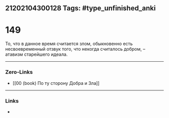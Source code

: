 21202104300128
Tags: #type_unfinished_anki 
---
# 149

То, что в данное время считается злом, обыкновенно есть несвоевременный отзвук того, что некогда считалось добром, – атавизм старейшего идеала.

---
### Zero-Links
- [[00 (book) По ту сторону Добра и Зла]]
---
### Links
-